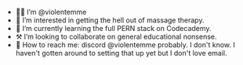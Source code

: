 - 👋🏻 I’m @violentemme
- 🌚 I’m interested in getting the hell out of massage therapy.
- 🧠 I’m currently learning the full PERN stack on Codecademy.
- ⚒ I’m looking to collaborate on general educational nonsense.
- 🧭 How to reach me: discord @violentemme probably. I don't know. I haven't gotten around to setting that up yet but I don't love email.

<!---
violentemme/violentemme is a ✨ special ✨ repository because its `README.md` (this file) appears on your GitHub profile.
You can click the Preview link to take a look at your changes.
--->
